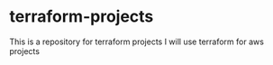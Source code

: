 # terraform-projects
This is a repository for terraform projects
I will use terraform for aws  projects

